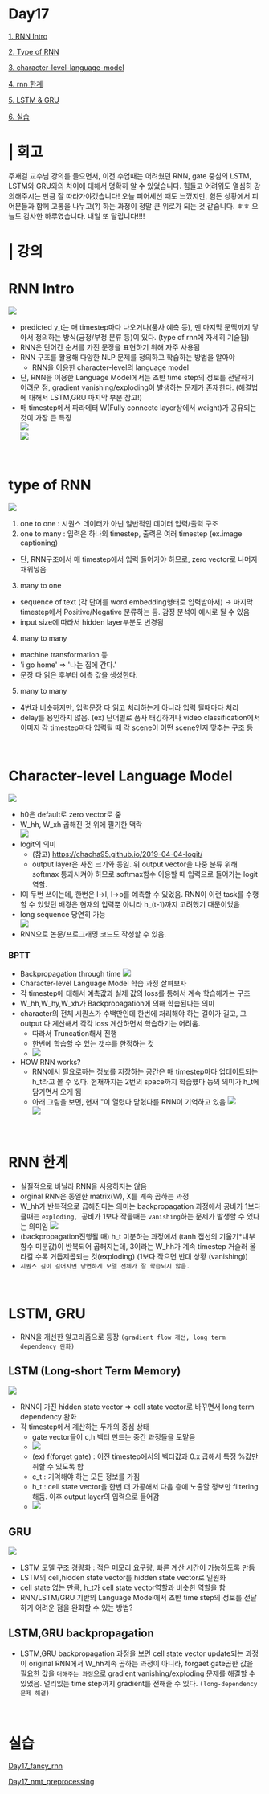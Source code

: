 # Day17

[1. RNN Intro](#rnn-intro)

[2. Type of RNN](#type-of-rnn)

[3. character-level-language-model](#character-level-language-model)

[4. rnn 한계](#rnn-한계)

[5. LSTM & GRU](#lstm-gru)

[6. 실습](#실습)

# | 회고 
주재걸 교수님 강의를 들으면서, 이전 수업때는 어려웠던 RNN, gate 중심의 LSTM, LSTM와 GRU와의 차이에 대해서 명확히 알 수 있었습니다. 힘들고 어려워도 열심히 강의해주시는 만큼 잘 따라가야겠습니다! 오늘 피어세션 때도 느꼈지만, 힘든 상황에서 피어분들과 함께 고통을 나누고(?) 하는 과정이 정말 큰 위로가 되는 것 같습니다. ㅎㅎ 오늘도 감사한 하루였습니다. 내일 또 달립니다!!!!


# | 강의
# RNN Intro
![](images/208.JPG)    
- predicted y_t는 매 timestep마다 나오거나(품사 예측 등), 맨 마지막 문맥까지 닿아서 정의하는 방식(긍정/부정 분류 등)이 있다. (type of rnn에 자세히 기술됨)
- RNN은 단어간 순서를 가진 문장을 표현하기 위해 자주 사용됨
- RNN 구조를 활용해 다양한 NLP 문제를 정의하고 학습하는 방법을 알아야
    - RNN을 이용한 character-level의 language model
- 단, RNN을 이용한 Language Model에서는 초반 time step의 정보를 전달하기 어려운 점, gradient vanishing/exploding이 발생하는 문제가 존재한다. (해결법에 대해서 LSTM,GRU 마지막 부분 참고!)    
- 매 timestep에서 파라메터 W(Fully connecte layer상에서 weight)가 공유되는 것이 가장 큰 특징   
     ![](images/209.JPG)     
     ![](images/211.JPG)   
  
</br>

# type of RNN
![](images/210.JPG)  
1. one to one : 시퀀스 데이터가 아닌 일반적인 데이터 입력/출력 구조 
2. one to many : 입력은 하나의 timestep, 출력은 여러 timestep (ex.image captioning)
- 단, RNN구조에서 매 timestep에서 입력 들어가야 하므로, zero vector로 나머지 채워넣음
3. many to one
- sequence of text (각 단어를 word embedding형태로 입력받아서) -> 마지막 timestep에서 Positive/Negative 분류하는 등. 감정 분석이 예시로 될 수 있음
- input size에 따라서 hidden layer부분도 변경됨
4. many to many
- machine transformation 등
- 'i go home' => '나는 집에 간다.'
- 문장 다 읽은 후부터 예측 값을 생성한다. 
5. many to many
- 4번과 비슷하지만, 입력문장 다 읽고 처리하는게 아니라 입력 될때마다 처리
- delay를 용인하지 않음. (ex) 단어별로 품사 태깅하거나 video classification에서 이미지 각 timestep마다 입력될 때 각 scene이 어떤 scene인지 맞추는 구조 등 

</br>

# Character-level Language Model  
![](images/212.JPG)   
- h0은 default로 zero vector로 줌   
- W_hh, W_xh 곱해진 것 위에 필기한 맥락      
![](images/213.JPG)
- logit의 의미
    - (참고) https://chacha95.github.io/2019-04-04-logit/
    - output layer은 사전 크기와 동일. 위 output vector을 다중 분류 위해 softmax 통과시켜야 하므로 softmax함수 이용할 때 입력으로 들어가는 logit역할. 
- l이 두번 쓰이는데, 한번은 l->l, l->o를 예측할 수 있었음. RNN이 이런 task를 수행할 수 있었던 배경은 현재의 입력뿐 아니라 h_(t-1)까지 고려했기 때문이었음 
- long sequence 당연히 가능   
![](images/214.JPG)
- RNN으로 논문/프로그래밍 코드도 작성할 수 있음. 

### BPTT
- Backpropagation through time
![](images/216.JPG)
- Character-level Language Model 학습 과정 살펴보자
- 각 timestep에 대해서 예측값과 실제 값의 loss를 통해서 계속 학습해가는 구조
- W_hh,W_hy,W_xh가 Backpropagation에 의해 학습된다는 의미
- character의 전체 시퀀스가 수백만인데 한번에 처리해야 하는 길이가 길고, 그 output 다 계산해서 각각 loss 계산하면서 학습하기는 어려움. 
    - 따라서 Truncation해서 진행
    - 한번에 학습할 수 있는 갯수를 한정하는 것
    - ![](images/217.JPG)
- HOW RNN works?
    - RNN에서 필요로하는 정보를 저장하는 공간은 매 timestep마다 업데이트되는 h_t라고 볼 수 있다. 현재까지는 2번의 space까지 학습헀다 등의 의미가 h_t에 담기면서 오게 됨
    - 아래 그림을 보면, 현재 "이 열렸다 닫혔다를 RNN이 기억하고 있음
    ![](images/218.JPG)  
    ![](images/219.JPG)

</br>

# RNN 한계
- 실질적으로 바닐라 RNN을 사용하지는 않음
- orginal RNN은 동일한 matrix(W), X를 계속 곱하는 과정
- W_hh가 반복적으로 곱해진다는 의미는 backpropagation 과정에서 공비가 1보다 클때는 `exploding, `공비가 1보다 작을때는 `vanishing`하는 문제가 발생할 수 있다는 의미임
![](images/220.JPG) 
- (backpropagation진행될 때) h_t 미분하는 과정에서 (tanh 접선의 기울기*내부함수 미분값)이 반복되어 곱해지는데, 3이라는 W_hh가 계속 timestep 거슬러 올라갈 수록 거듭제곱되는 것(exploding) (1보다 작으면 반대 상황 (vanishing))
- `시퀀스 길이 길어지면 당연하게 모델 전체가 잘 학습되지 않음.`

</br>

# LSTM, GRU
- RNN을 개선한 알고리즘으로 등장 `(gradient flow 개선, long term dependency 완화)`
## LSTM (Long-short Term Memory)
![](images/221.JPG)
- RNN이 가진 hidden state vector => cell state vector로 바꾸면서 long term dependency 완화
- 각 timestep에서 계산하는 두개의 중심 상태
    - gate vector들이 c,h 벡터 만드는 중간 과정들을 도맡음   
    - ![](images/222.JPG)
    - (ex) f(forget gate) : 이전 timestep에서의 벡터값과 0.x 곱해서 특정 %값만 취할 수 있도록 함
    - c_t : 기억해야 하는 모든 정보를 가짐
    - h_t : cell state vector을 한번 더 가공해서 다음 층에 노출할 정보만 filtering해둠. 이후 output layer의 입력으로 들어감   
    - ![](images/223.JPG)

## GRU   

![](images/224.JPG)    
- LSTM 모델 구조 경량화 : 적은 메모리 요구량, 빠른 계산 시간이 가능하도록 만듬
- LSTM의 cell,hidden state vector를 hidden state vector로 일원화
- cell state 없는 만큼, h_t가 cell state vector역할과 비슷한 역할을 함
- RNN/LSTM/GRU 기반의 Language Model에서 초반 time step의 정보를 전달하기 어려운 점을 완화할 수 있는 방법? 

## LSTM,GRU backpropagation 
- LSTM,GRU backpropagation 과정을 보면 cell state vector update되는 과정이 original RNN에서 W_hh계속 곱하는 과정이 아니라, forgaet gate곱한 값을 필요한 값을 `더해주는 과정`으로 gradient vanishing/exploding 문제를 해결할 수 있었음. 멀리있는 time step까지 gradient를 전해줄 수 있다. `(long-dependency 문제 해결)`

</br>

# 실습

[Day17_fancy_rnn](../notes/jupyter/Day17_fancy_rnn.ipynb)

[Day17_nmt_preprocessing](../notes/jupyter/Day17_nmt_preprocessing.ipynb)